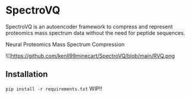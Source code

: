 # SpectroVQ
SpectroVQ is an autoencoder framework to compress and represent proteomics mass spectrum data without the need for peptide sequences.

Neural Proteomics Mass Spectrum Compression

![]https://github.com/kenll99minecart/SpectroVQ/blob/main/RVQ.png

## Installation

`pip install -r requirements.txt`
WIP!!